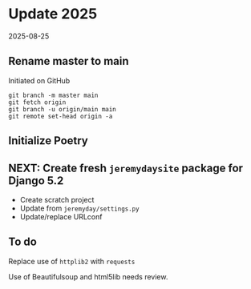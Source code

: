 # Update 2025

2025-08-25


## Rename master to main

Initiated on GitHub

    git branch -m master main
    git fetch origin
    git branch -u origin/main main
    git remote set-head origin -a

## Initialize Poetry

## NEXT:  Create fresh `jeremydaysite` package for Django 5.2

- Create scratch project
- Update from `jeremyday/settings.py`
- Update/replace URLconf


## To do

Replace use of `httplib2` with `requests`

Use of Beautifulsoup and html5lib needs review.
